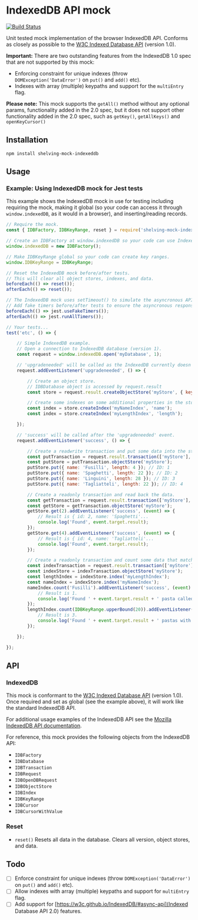 # IndexedDB API mock

[![Build Status](https://travis-ci.org/dhoulb/shelving-mock-indexeddb.svg?branch=master)](https://travis-ci.org/dhoulb/shelving-mock-indexeddb)

Unit tested mock implementation of the browser IndexedDB API. Conforms as closely as possible to the [W3C Indexed Database API](https://www.w3.org/TR/IndexedDB/) (version 1.0).

**Important:** There are two outstanding features from the IndexedDB 1.0 spec that are not supported by this mock:

- Enforcing constraint for unique indexes (throw `DOMException('DataError')` on `put()` and `add()` etc).
- Indexes with array (multiple) keypaths and support for the `multiEntry` flag.

**Please note:**
This mock supports the `getAll()` method without any optional params, functionality added in the 2.0 spec, but it does not support other functionality added in the 2.0 spec, such as `getKey()`, `getAllKeys()` and `openKeyCursor()`

## Installation

```
npm install shelving-mock-indexeddb
```

## Usage

### Example: Using IndexedDB mock for Jest tests
This example shows the IndexedDB mock in use for testing including requiring the mock, making it global (so your code can access it through `window.indexedDB`, as it would in a browser), and inserting/reading records.

```js
// Require the mock.
const { IDBFactory, IDBKeyRange, reset } = require('shelving-mock-indexeddb');

// Create an IDBFactory at window.indexedDB so your code can use IndexedDB.
window.indexedDB = new IDBFactory();

// Make IDBKeyRange global so your code can create key ranges.
window.IDBKeyRange = IDBKeyRange;

// Reset the IndexedDB mock before/after tests.
// This will clear all object stores, indexes, and data.
beforeEach(() => reset());
afterEach(() => reset());

// The IndexedDB mock uses setTimeout() to simulate the asyncronous API.
// Add fake timers before/after tests to ensure the asyncronous responses are received by the test.
beforeEach(() => jest.useFakeTimers());
afterEach(() => jest.runAllTimers());

// Your tests...
test('etc', () => {

	// Simple IndexedDB example.
	// Open a connection to IndexedDB database (version 1).
	const request = window.indexedDB.open('myDatabase', 1);

	// 'upgradeneeded' will be called as the IndexedDB currently doesn't contain any object stores or data.
	request.addEventListener('upgradeneeded', () => {

		// Create an object store.
		// IDBDatabase object is accessed by request.result
		const store = request.result.createObjectStore('myStore', { keyPath: 'id', autoIncrement: true });

		// Create some indexes on some additional properties in the stores.
		const index = store.createIndex('myNameIndex', 'name');
		const index = store.createIndex('myLengthIndex', 'length');

	});

	// 'success' will be called after the 'upgradeneeded' event.
	request.addEventListener('success', () => {

		// Create a readwrite transaction and put some data into the store.
		const putTransaction = request.result.transaction(['myStore'], 'readwrite');
		const putStore = putTransaction.objectStore('myStore');
		putStore.put({ name: 'Fusilli', length: 4 }); // ID: 1
		putStore.put({ name: 'Spaghetti', length: 22 }); // ID: 2
		putStore.put({ name: 'Linguini', length: 28 }); // ID: 3
		putStore.put({ name: 'Tagliatteli', length: 22 }); // ID: 4

		// Create a readonly transaction and read back the data.
		const getTransaction = request.result.transaction(['myStore'], 'readonly');
		const getStore = getTransaction.objectStore('myStore');
		getStore.get(2).addEventListener('success', (event) => {
			// Result is { id: 2, name: 'Spaghetti'...
			console.log('Found', event.target.result);
		});
		getStore.get(4).addEventListener('success', (event) => {
			// Result is { id: 4, name: 'Tagliatteli'...
			console.log('Found', event.target.result);
		});

		// Create a readonly transaction and count some data that matches the queries.
		const indexTransaction = request.result.transaction(['myStore'], 'readonly');
		const indexStore = indexTransaction.objectStore('myStore');
		const lengthIndex = indexStore.index('myLengthIndex');
		const nameIndex = indexStore.index('myNameIndex');
		nameIndex.count('Fusilli').addEventListener('success', (event) => { 
			// Result is 1.
			console.log('Found ' + event.target.result + ' pasta called Fusilli');
		});
		lengthIndex.count(IDBKeyRange.upperBound(20)).addEventListener('success', (event) => { 
			// Result is 3.
			console.log('Found ' + event.target.result + ' pastas with length > 20');
		});

	});

});
```

## API

### IndexedDB

This mock is conformant to the [W3C Indexed Database API](https://www.w3.org/TR/IndexedDB/) (version 1.0). Once required and set as global (see the example above), it will work like the standard IndexedDB API. 

For additional usage examples of the IndexedDB API see the [Mozilla IndexedDB API documentation](https://developer.mozilla.org/en-US/docs/IndexedDB). 

For reference, this mock provides the following objects from the IndexedDB API:

- `IDBFactory`
- `IDBDatabase`
- `IDBTransaction`
- `IDBRequest`
- `IDBOpenDBRequest`
- `IDBObjectStore`
- `IDBIndex`
- `IDBKeyRange`
- `IDBCursor`
- `IDBCursorWithValue`

### Reset

- `reset()`
	Resets all data in the database. Clears all version, object stores, and data.

## Todo

- [ ] Enforce constraint for unique indexes (throw `DOMException('DataError')` on `put()` and `add()` etc).
- [ ] Allow indexes with array (multiple) keypaths and support for `multiEntry` flag.
- [ ] Add support for [https://w3c.github.io/IndexedDB/#async-api](Indexed Database API 2.0) features.